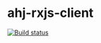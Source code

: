 # ahj-rxjs-client

[![Build status](https://ci.appveyor.com/api/projects/status/3s0n0uj2dj441d6g?svg=true)](https://ci.appveyor.com/project/ankevich/ahj-rxjs-client)
